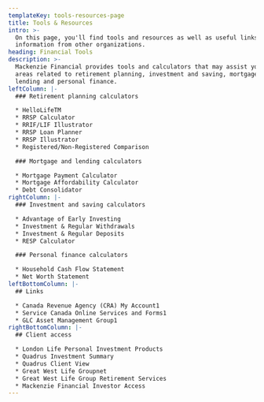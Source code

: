 ```yaml
---
templateKey: tools-resources-page
title: Tools & Resources
intro: >-
  On this page, you'll find tools and resources as well as useful links to
  information from other organizations.
heading: Financial Tools
description: >-
  Mackenzie Financial provides tools and calculators that may assist you in
  areas related to retirement planning, investment and saving, mortgage and
  lending and personal finance.
leftColumn: |-
  ### Retirement planning calculators

  * HelloLifeTM
  * RRSP Calculator
  * RRIF/LIF Illustrator
  * RRSP Loan Planner
  * RRSP Illustrator
  * Registered/Non-Registered Comparison

  ### Mortgage and lending calculators

  * Mortgage Payment Calculator
  * Mortgage Affordability Calculator
  * Debt Consolidator
rightColumn: |-
  ### Investment and saving calculators

  * Advantage of Early Investing
  * Investment & Regular Withdrawals
  * Investment & Regular Deposits
  * RESP Calculator

  ### Personal finance calculators

  * Household Cash Flow Statement
  * Net Worth Statement
leftBottomColumn: |-
  ## Links

  * Canada Revenue Agency (CRA) My Account1
  * Service Canada Online Services and Forms1
  * GLC Asset Management Group1
rightBottomColumn: |-
  ## Client access

  * London Life Personal Investment Products
  * Quadrus Investment Summary
  * Quadrus Client View
  * Great West Life Groupnet
  * Great West Life Group Retirement Services
  * Mackenzie Financial Investor Access
---
```


